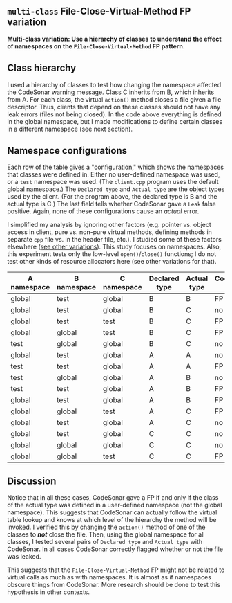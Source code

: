 ## `multi-class` File-Close-Virtual-Method FP variation

**Multi-class variation: Use a hierarchy of classes to understand the effect of namespaces on the `File-Close-Virtual-Method` FP pattern.**

## Class hierarchy

I used a hierarchy of classes to test how changing the namespace affected the CodeSonar warning message. Class C inherits from B, which inherits from A. For each class, the virtual `action()` method closes a file given a file descriptor. Thus, clients that depend on these classes should not have any leak errors (files not being closed). In the code above everything is defined in the global namespace, but I made modifications to define certain classes in a different namespace (see next section).

## Namespace configurations

Each row of the table gives a "configuration," which shows the namespaces that classes were defined in. Either no user-defined namespace was used, or a `test` namespace was used. (The `client.cpp` program uses the default global namespace.) The `Declared type` and `Actual type` are the object types used by the client. (For the program above, the declared type is B and the actual type is C.) The last field tells whether CodeSonar gave a `Leak` false positive. Again, none of these configurations cause an *actual* error.

I simplified my analysis by ignoring other factors (e.g. pointer vs. object access in client, pure vs. non-pure virtual methods, defining methods in separate `cpp` file vs. in the header file, etc.). I studied some of these factors elsewhere ([see other variations](../)). This study focuses on namespaces. Also, this experiment tests only the low-level `open()`/`close()` functions; I do not test other kinds of resource allocators here (see other variations for that).

A namespace | B namespace | C namespace | Declared type | Actual type | CodeSonar FP?
--- | --- | --- | --- | --- | ---
global | test | global | B | B | FP
global | test | global | B | C | no FP
global | test | test | B | C | FP
global | global | test | B | C | FP
test | global | global | B | C | no FP
global | test | global | A | A | no FP
test | test | global | A | A | FP
test | global | global | A | B | no FP
test | test | global | A | B | FP
global | test | global | A | B | FP
global | global | test | A | C | FP
global | test | global | A | C | no FP
global | test | global | C | C | no FP
global | global | global | C | C | no FP
global | global | test | C | C | FP

## Discussion

Notice that in all these cases, CodeSonar gave a FP if and only if the class of the actual type was defined in a user-defined namespace (not the global namespace). This suggests that CodeSonar can actually follow the virtual table lookup and knows at which level of the hierarchy the method will be invoked. I verified this by changing the `action()` method of one of the classes to ***not*** close the file. Then, using the global namespace for all classes, I tested several pairs of `Declared type` and `Actual type` with CodeSonar. In all cases CodeSonar correctly flagged whether or not the file was leaked.

This suggests that the `File-Close-Virtual-Method` FP might not be related to virtual calls as much as with namespaces. It is almost as if namespaces obscure things from CodeSonar. More research should be done to test this hypothesis in other contexts.
